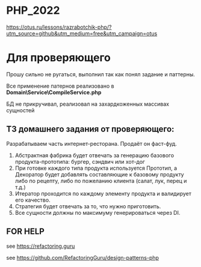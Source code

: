# PHP_2022

https://otus.ru/lessons/razrabotchik-php/?utm_source=github&utm_medium=free&utm_campaign=otus

# Для проверяющего

Прошу сильно не ругаться, выполнил так как понял задание и паттерны.

Все применение патернов реализовано в **Domain\Service\CompileService.php**

БД не прикручивал, реализовал на захардкоженных массивах сущностей





## ТЗ домашнего задания от проверяющего:

Разрабатываем часть интернет-ресторана. Продаёт он фаст-фуд.

1. Абстрактная фабрика будет отвечать за генерацию базового продукта-прототипа: бургер, сэндвич или хот-дог
2. При готовке каждого типа продукта используется Прототип, а Декоратор будет добавлять составляющие к базовому продукту либо по рецепту, либо по пожеланию клиента (салат, лук, перец и т.д.)
3. Итератор проходится по каждому элементу продукта и валидирует его качество.
4. Стратегия будет отвечать за то, что нужно приготовить.
5. Все сущности должны по максимуму генерироваться через DI.




## FOR HELP

see https://refactoring.guru 

see https://github.com/RefactoringGuru/design-patterns-php